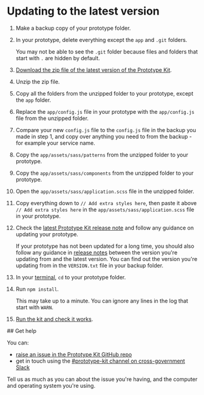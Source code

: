 # Updating to the latest version

1. Make a backup copy of your prototype folder.

2. In your prototype, delete everything except the `app` and `.git` folders.

   You may not be able to see the `.git` folder because files and folders that start with `.` are hidden by default.

3. [Download the zip file of the latest version of the Prototype Kit](/docs/download).
  
4. Unzip the zip file.
 
5. Copy all the folders from the unzipped folder to your prototype, except the `app` folder.

6. Replace the `app/config.js` file in your prototype with the `app/config.js` file from the unzipped folder.

7. Compare your new `config.js` file to the `config.js` file in the backup you made in step 1, and copy over anything you need to from the backup - for example your service name.

8. Copy the `app/assets/sass/patterns` from the unzipped folder to your prototype.

9. Copy the `app/assets/sass/components` from the unzipped folder to your prototype.

10. Open the `app/assets/sass/application.scss` file in the unzipped folder.

10. Copy everything down to `// Add extra styles here`, then paste it above `// Add extra styles here` in the `app/assets/sass/application.scss` file in your prototype.

11. Check the [latest Prototype Kit release note](https://github.com/alphagov/govuk-prototype-kit/releases/latest) and follow any guidance on updating your prototype.

    If your prototype has not been updated for a long time, you should also follow any guidance in [release notes](https://github.com/alphagov/govuk-prototype-kit/releases) between the version you're updating from and the latest version. You can find out the version you're updating from in the `VERSION.txt` file in your backup folder.

12. In your [terminal](https://govuk-prototype-kit.herokuapp.com/docs/install/requirements.md#terminal), `cd` to your prototype folder.

13. Run `npm install`.

    This may take up to a minute. You can ignore any lines in the log that start with `WARN`.

14. [Run the kit and check it works](/docs/install/run-the-kit).

## Get help

You can:

- [raise an issue in the Prototype Kit GitHub repo](https://github.com/alphagov/govuk-prototype-kit/issues)
- get in touch using the [#prototype-kit channel on cross-government Slack](https://ukgovernmentdigital.slack.com/messages/prototype-kit/)

Tell us as much as you can about the issue you're having, and the computer and operating system you're using.
